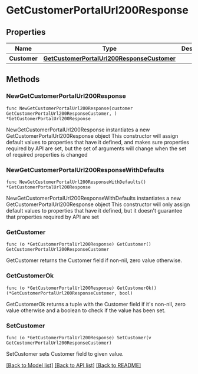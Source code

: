 # GetCustomerPortalUrl200Response

## Properties

Name | Type | Description | Notes
------------ | ------------- | ------------- | -------------
**Customer** | [**GetCustomerPortalUrl200ResponseCustomer**](GetCustomerPortalUrl200ResponseCustomer.md) |  | 

## Methods

### NewGetCustomerPortalUrl200Response

`func NewGetCustomerPortalUrl200Response(customer GetCustomerPortalUrl200ResponseCustomer, ) *GetCustomerPortalUrl200Response`

NewGetCustomerPortalUrl200Response instantiates a new GetCustomerPortalUrl200Response object
This constructor will assign default values to properties that have it defined,
and makes sure properties required by API are set, but the set of arguments
will change when the set of required properties is changed

### NewGetCustomerPortalUrl200ResponseWithDefaults

`func NewGetCustomerPortalUrl200ResponseWithDefaults() *GetCustomerPortalUrl200Response`

NewGetCustomerPortalUrl200ResponseWithDefaults instantiates a new GetCustomerPortalUrl200Response object
This constructor will only assign default values to properties that have it defined,
but it doesn't guarantee that properties required by API are set

### GetCustomer

`func (o *GetCustomerPortalUrl200Response) GetCustomer() GetCustomerPortalUrl200ResponseCustomer`

GetCustomer returns the Customer field if non-nil, zero value otherwise.

### GetCustomerOk

`func (o *GetCustomerPortalUrl200Response) GetCustomerOk() (*GetCustomerPortalUrl200ResponseCustomer, bool)`

GetCustomerOk returns a tuple with the Customer field if it's non-nil, zero value otherwise
and a boolean to check if the value has been set.

### SetCustomer

`func (o *GetCustomerPortalUrl200Response) SetCustomer(v GetCustomerPortalUrl200ResponseCustomer)`

SetCustomer sets Customer field to given value.



[[Back to Model list]](../README.md#documentation-for-models) [[Back to API list]](../README.md#documentation-for-api-endpoints) [[Back to README]](../README.md)


